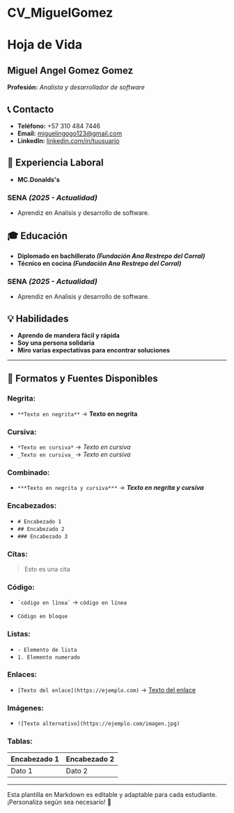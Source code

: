 # CV_MiguelGomez
# Hoja de Vida

## Miguel Angel Gomez Gomez
**Profesión:** _Analista y desarrollador de software_

## 📞 Contacto
- **Teléfono:** +57 310 484 7446
- **Email:** [miguelingogo123@gmail.com](mailto:miguelingogo123@gmail.com)
- **LinkedIn:** [linkedin.com/in/tuusuario](https://linkedin.com/in/tuusuario)

## 🏢 Experiencia Laboral
- **MC.Donalds's**
### **SENA _(2025 - Actualidad)_**
- Aprendiz en Analisis y desarrollo de software.

## 🎓 Educación
- **Diplomado en bachillerato _(Fundación Ana Restrepo del Corral)_**
- **Técnico en cocina _(Fundación Ana Restrepo del Corral)_**
### **SENA _(2025 - Actualidad)_**
- Aprendiz en Analisis y desarrollo de software.

## 💡 Habilidades
- **Aprendo de mandera fácil y rápida**
- **Soy una persona solidaria**
- **Miro varias expectativas para encontrar soluciones**

---

## 🎨 Formatos y Fuentes Disponibles

### **Negrita:**
- `**Texto en negrita**` → **Texto en negrita**

### **Cursiva:**
- `*Texto en cursiva*` → *Texto en cursiva*
- `_Texto en cursiva_` → _Texto en cursiva_

### **Combinado:**
- `***Texto en negrita y cursiva***` → ***Texto en negrita y cursiva***

### **Encabezados:**
- `# Encabezado 1`
- `## Encabezado 2`
- `### Encabezado 3`

### **Citas:**
> Esto es una cita

### **Código:**
- `` `código en línea` `` → `código en línea`
- ```
  Código en bloque
  ```

### **Listas:**
- `- Elemento de lista`
- `1. Elemento numerado`

### **Enlaces:**
- `[Texto del enlace](https://ejemplo.com)` → [Texto del enlace](https://ejemplo.com)

### **Imágenes:**
- `![Texto alternativo](https://ejemplo.com/imagen.jpg)`

### **Tablas:**
| Encabezado 1 | Encabezado 2 |
|-------------|-------------|
| Dato 1     | Dato 2      |

---

Esta plantilla en Markdown es editable y adaptable para cada estudiante. ¡Personaliza según sea necesario! 🎯

